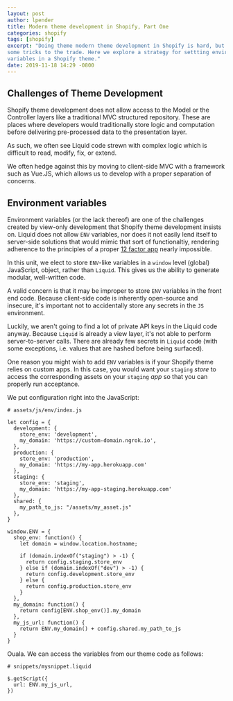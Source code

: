 ```yaml
---
layout: post
author: lpender
title: Modern theme development in Shopify, Part One
categories: shopify
tags: [shopify]
excerpt: "Doing theme modern theme development in Shopify is hard, but there are
some tricks to the trade. Here we explore a strategy for settting environment
variables in a Shopify theme."
date: 2019-11-18 14:29 -0800
---
```


## Challenges of Theme Development

Shopify theme development does not allow access to the Model or the Controller
layers like a traditional MVC structured repository. These are places where
developers would traditionally store logic and computation before delivering
pre-processed data to the presentation layer.

As such, we often see Liquid code strewn with complex logic which is difficult
to read, modify, fix, or extend.

We often hedge against this by moving to client-side MVC with a framework such
as Vue.JS, which allows us to develop with a proper separation of concerns.

## Environment variables

Environment variables (or the lack thereof) are one of the challenges created by
view-only development that Shopify theme development insists on. Liquid does not
allow `ENV` variables, nor does it not easily lend itself to server-side
solutions that would mimic that sort of functionaltiy, rendering adherence to
the principles of a proper [12 factor app](https://12factor.net/) nearly
impossible.

In this unit, we elect to store `ENV`-like variables in a `window` level
(global) JavaScript, object, rather than `Liquid`. This gives us the ability to
generate modular, well-written code.

A valid concern is that it may be improper to store `ENV` variables in the front
end code. Because client-side code is inherently open-source and insecure, it's
important not to accidentally store any secrets in the `JS` environment.

Luckily, we aren't going to find a lot of private API keys in the Liquid code
anyway. Because `Liquid` is already a view layer, it's not able to perform
server-to-server calls. There are already few secrets in `Liquid` code (with
some exceptions, i.e. values that are hashed before being surfaced).

One reason you might wish to add `ENV` variables is if your Shopify theme relies
on custom apps. In this case, you would want your `staging` _store_ to access
the corresponding assets on your `staging` _app_ so that you can properly run
acceptance.

We put configuration right into the JavaScript:

```
# assets/js/env/index.js

let config = {
  development: {
    store_env: 'development',
    my_domain: 'https://custom-domain.ngrok.io',
  },
  production: {
    store_env: 'production',
    my_domain: 'https://my-app.herokuapp.com'
  },
  staging: {
    store_env: 'staging',
    my_domain: 'https://my-app-staging.herokuapp.com'
  },
  shared: {
    my_path_to_js: "/assets/my_asset.js"
  },
}

window.ENV = {
  shop_env: function() {
    let domain = window.location.hostname;

    if (domain.indexOf("staging") > -1) {
      return config.staging.store_env
    } else if (domain.indexOf("dev") > -1) {
      return config.development.store_env
    } else {
      return config.production.store_env
    }
  },
  my_domain: function() {
    return config[ENV.shop_env()].my_domain
  },
  my_js_url: function() {
    return ENV.my_domain() + config.shared.my_path_to_js
  }
}
```

Ouala. We can access the variables from our theme code as follows:

```
# snippets/mysnippet.liquid

$.getScript({
  url: ENV.my_js_url,
})
```
